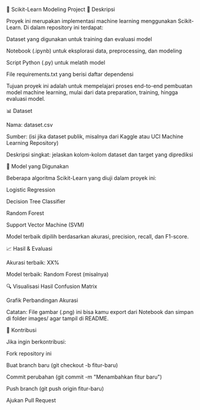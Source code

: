 🧠 Scikit-Learn Modeling Project
📌 Deskripsi

Proyek ini merupakan implementasi machine learning menggunakan Scikit-Learn.
Di dalam repository ini terdapat:

Dataset yang digunakan untuk training dan evaluasi model

Notebook (.ipynb) untuk eksplorasi data, preprocessing, dan modeling

Script Python (.py) untuk melatih model

File requirements.txt yang berisi daftar dependensi

Tujuan proyek ini adalah untuk mempelajari proses end-to-end pembuatan model machine learning, mulai dari data preparation, training, hingga evaluasi model.

📊 Dataset

Nama: dataset.csv

Sumber: (isi jika dataset publik, misalnya dari Kaggle atau UCI Machine Learning Repository)

Deskripsi singkat: jelaskan kolom-kolom dataset dan target yang diprediksi

🧮 Model yang Digunakan

Beberapa algoritma Scikit-Learn yang diuji dalam proyek ini:

Logistic Regression

Decision Tree Classifier

Random Forest

Support Vector Machine (SVM)

Model terbaik dipilih berdasarkan akurasi, precision, recall, dan F1-score.

📈 Hasil & Evaluasi

Akurasi terbaik: XX%

Model terbaik: Random Forest (misalnya)

🔍 Visualisasi Hasil
Confusion Matrix

Grafik Perbandingan Akurasi

Catatan: File gambar (.png) ini bisa kamu export dari Notebook dan simpan di folder images/ agar tampil di README.

🤝 Kontribusi

Jika ingin berkontribusi:

Fork repository ini

Buat branch baru (git checkout -b fitur-baru)

Commit perubahan (git commit -m "Menambahkan fitur baru")

Push branch (git push origin fitur-baru)

Ajukan Pull Request